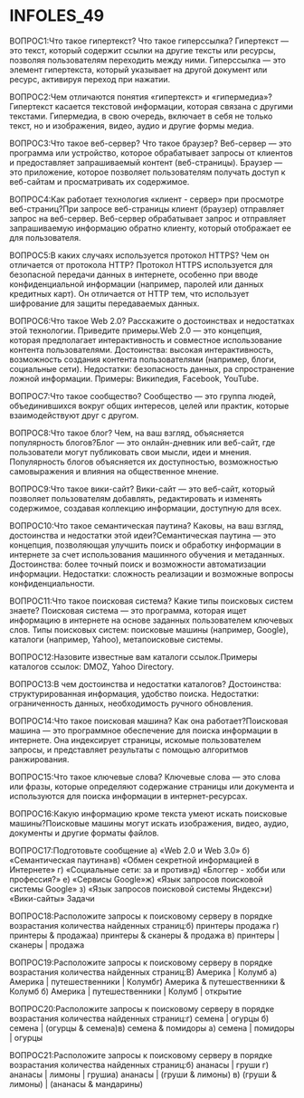 # INFOLES_49

ВОПРОС1:Что такое гипертекст? Что такое гиперссылка? Гипертекст — это текст, который содержит ссылки на другие тексты или ресурсы, позволяя пользователям переходить между ними. Гиперссылка — это элемент гипертекста, который указывает на другой документ или ресурс, активируя переход при нажатии.

ВОПРОС2:Чем отличаются понятия «гипертекст» и «гипермедиа»?Гипертекст касается текстовой информации, которая связана с другими текстами. Гипермедиа, в свою очередь, включает в себя не только текст, но и изображения, видео, аудио и другие формы медиа.

ВОПРОС3:Что такое веб-сервер? Что такое браузер? Веб-сервер — это программа или устройство, которое обрабатывает запросы от клиентов и предоставляет запрашиваемый контент (веб-страницы). Браузер — это приложение, которое позволяет пользователям получать доступ к веб-сайтам и просматривать их содержимое.

ВОПРОС4:Как работает технология «клиент - сервер» при просмотре веб-страниц?При запросе веб-страницы клиент (браузер) отправляет запрос на веб-сервер. Веб-сервер обрабатывает запрос и отправляет запрашиваемую информацию обратно клиенту, который отображает ее для пользователя.

ВОПРОС5:В каких случаях используется протокол HTTPS? Чем он отличается от протокола HTTP? Протокол HTTPS используется для безопасной передачи данных в интернете, особенно при вводе конфиденциальной информации (например, паролей или данных кредитных карт). Он отличается от HTTP тем, что использует шифрование для защиты передаваемых данных.

ВОПРОС6:Что такое Web 2.0? Расскажите о достоинствах и недостатках этой технологии. Приведите примеры.Web 2.0 — это концепция, которая предполагает интерактивность и совместное использование контента пользователями. Достоинства: высокая интерактивность, возможность создания контента пользователями (например, блоги, социальные сети). Недостатки: безопасность данных, ра спространение ложной информации. Примеры: Википедия, Facebook, YouTube.

ВОПРОС7:Что такое сообщество? Сообщество — это группа людей, объединившихся вокруг общих интересов, целей или практик, которые взаимодействуют друг с другом.

ВОПРОС8:Что такое блог? Чем, на ваш взгляд, объясняется популярность блогов?Блог — это онлайн-дневник или веб-сайт, где пользователи могут публиковать свои мысли, идеи и мнения. Популярность блогов объясняется их доступностью, возможностью самовыражения и влияния на общественное мнение.

ВОПРОС9:Что такое вики-сайт? Вики-сайт — это веб-сайт, который позволяет пользователям добавлять, редактировать и изменять содержимое, создавая коллекцию информации, доступную для всех.

ВОПРОС10:Что такое семантическая паутина? Каковы, на ваш взгляд, достоинства и недостатки этой идеи?Семантическая паутина — это концепция, позволяющая улучшить поиск и обработку информации в интернете за счет использования машинного обучения и метаданных. Достоинства: более точный поиск и возможности автоматизации информации. Недостатки: сложность реализации и возможные вопросы конфиденциальности.

ВОПРОС11:Что такое поисковая система? Какие типы поисковых систем знаете? Поисковая система — это программа, которая ищет информацию в интернете на основе заданных пользователем ключевых слов. Типы поисковых систем: поисковые машины (например, Google), каталоги (например, Yahoo), метапоисковые системы.

ВОПРОС12:Назовите известные вам каталоги ссылок.Примеры каталогов ссылок: DMOZ, Yahoo Directory.

ВОПРОС13:В чем достоинства и недостатки каталогов? Достоинства: структурированная информация, удобство поиска. Недостатки: ограниченность данных, необходимость ручного обновления.

ВОПРОС14:Что такое поисковая машина? Как она работает?Поисковая машина — это программное обеспечение для поиска информации в интернете. Она индексирует страницы, искомые пользователем запросы, и представляет результаты с помощью алгоритмов ранжирования.

ВОПРОС15:Что такое ключевые слова? Ключевые слова — это слова или фразы, которые определяют содержание страницы или документа и используются для поиска информации в интернет-ресурсах.

ВОПРОС16:Какую информацию кроме текста умеют искать поисковые машины?Поисковые машины могут искать изображения, видео, аудио, документы и другие форматы файлов.

ВОПРОС17:Подготовьте сообщение а) «Web 2.0 и Web 3.0» б) «Семантическая паутина»в) «Обмен секретной информацией в Интернете» г) «Социальные сети: за и против»д) «Блоггер - хобби или профессия?» е) «Сервисы Google»ж) «Язык запросов поисковой системы Google» з) «Язык запросов поисковой системы Яндекс»и) «Вики-сайты» Задачи

ВОПРОС18:Расположите запросы к поисковому серверу в порядке возрастания количества найденных страниц:б) принтеры продажа г) принтеры & продажаа) принтеры & сканеры & продажа в) принтеры | сканеры | продажа

ВОПРОС19:Расположите запросы к поисковому серверу в порядке возрастания количества найденных страниц:В) Америка | Колумб а) Америка | путешественники | Колумбг) Америка & путешественники & Колумб б) Америка | путешественники | Колумб | открытие

ВОПРОС20:Расположите запросы к поисковому серверу в порядке возрастания количества найденных страниц:г) семена | огурцы б) семена | (огурцы & семена)в) семена & помидоры а) семена | помидоры | огурцы

ВОПРОС21:Расположите запросы к поисковому серверу в порядке возрастания количества найденных страниц:б) ананасы | груши г) ананасы | лимоны | грушиа) ананасы | (груши & лимоны) в) (груши & лимоны) | (ананасы & мандарины)
